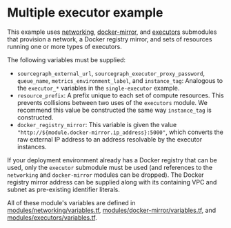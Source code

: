 # Multiple executor example

This example uses [networking](https://registry.terraform.io/modules/sourcegraph/executors/aws/6.4.0/submodules/networking), [docker-mirror](https://registry.terraform.io/modules/sourcegraph/executors/aws/6.4.0/submodules/docker-mirror), and [executors](https://registry.terraform.io/modules/sourcegraph/executors/aws/6.4.0/submodules/executors) submodules that provision a network, a Docker registry mirror, and sets of resources running one or more types of executors.

The following variables must be supplied:

- `sourcegraph_external_url`, `sourcegraph_executor_proxy_password`, `queue_name`, `metrics_environment_label`, and `instance_tag`: Analogous to the `executor_*` variables in the `single-executor` example.
- `resource_prefix`: A prefix unique to each set of compute resources. This prevents collisions between two uses of the `executors` module. We recommend this value be constructed the same way `instance_tag` is constructed.
- `docker_registry_mirror`: This variable is given the value `"http://${module.docker-mirror.ip_address}:5000"`, which converts the raw external IP address to an address resolvable by the executor instances.

If your deployment environment already has a Docker registry that can be used, only the `executor` submodule must be used (and references to the `networking` and `docker-mirror` modules can be dropped). The Docker registry mirror address can be supplied along with its containing VPC and subnet as pre-existing identifier literals.

All of these module's variables are defined in [modules/networking/variables.tf](https://github.com/sourcegraph/terraform-aws-executors/blob/v6.4.0/modules/networking/variables.tf), [modules/docker-mirror/variables.tf](https://github.com/sourcegraph/terraform-aws-executors/blob/v6.4.0/modules/docker-mirror/variables.tf), and [modules/executors/variables.tf](https://github.com/sourcegraph/terraform-aws-executors/blob/v6.4.0/modules/executors/variables.tf).
